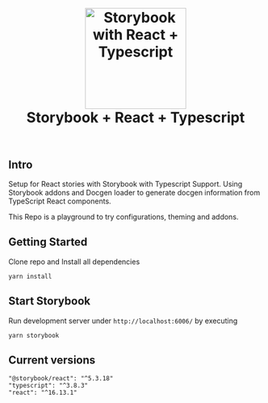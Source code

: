 <h1 align="center">
<br>
  <a href="https://github.com/gumennii/33-js-concepts"><img src="https://user-images.githubusercontent.com/321738/63501763-88dbf600-c4cc-11e9-96cd-94adadc2fd72.png" alt="Storybook with React + Typescript" width=200"></a>
  <br>Storybook + React + Typescript
  <br><br>
</h1>

## Intro

Setup for React stories with Storybook with Typescript Support. Using Storybook addons and Docgen loader to generate docgen information from TypeScript React components. 

This Repo is a playground to try configurations, theming and addons.


## Getting Started

Clone repo and Install all dependencies
```
yarn install
```

## Start Storybook

Run development server under `http://localhost:6006/` by executing
```
yarn storybook
```

## Current versions

```
"@storybook/react": "^5.3.18"
"typescript": "^3.8.3"
"react": "^16.13.1"
```
